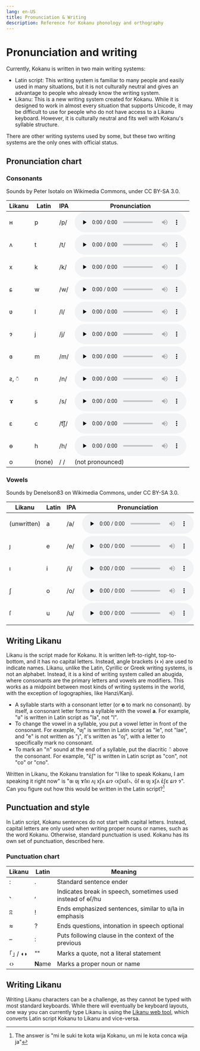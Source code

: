 ```yaml
---
lang: en-US
title: Pronunciation & Writing
description: Reference for Kokanu phonology and orthography
---
```

# Pronunciation and writing

Currently, Kokanu is written in two main writing systems:
- Latin script: This writing system is familiar to many people and easily used in many situations, but it is not culturally neutral and gives an advantage to people who already know the writing system.
- Likanu: This is a new writing system created for Kokanu. While it is designed to work in almost every situation that supports Unicode, it may be difficult to use for people who do not have access to a Likanu keyboard. However, it is culturally neutral and fits well with Kokanu's syllable structure.

There are other writing systems used by some, but these two writing systems are the only ones with official status.

## Pronunciation chart


### Consonants

Sounds by Peter Isotalo on Wikimedia Commons, under CC BY-SA 3.0.

| Likanu     | Latin | IPA | Pronunciation |
|------------|-------|-----|------------------------|
|ʜ           |p      |/p/  |<audio controls preload="none"><source src="https://upload.wikimedia.org/wikipedia/commons/5/51/Voiceless_bilabial_plosive.ogg" type="audio/ogg"></audio>|
|ʌ           |t      |/t/  |<audio controls preload="none"><source src="https://upload.wikimedia.org/wikipedia/commons/0/02/Voiceless_alveolar_plosive.ogg" type="audio/ogg"></audio>|
|x           |k      |/k/  |<audio controls preload="none"><source src="https://upload.wikimedia.org/wikipedia/commons/e/e3/Voiceless_velar_plosive.ogg" type="audio/ogg"></audio>|
|ɕ           |w      |/w/  |<audio controls preload="none"><source src="https://upload.wikimedia.org/wikipedia/commons/f/f2/Voiced_labio-velar_approximant.ogg" type="audio/ogg"></audio>|
|ʋ           |l      |/l/  |<audio controls preload="none"><source src="https://upload.wikimedia.org/wikipedia/commons/b/bc/Alveolar_lateral_approximant.ogg" type="audio/ogg"></audio>|
|ɂ           |j      |/j/  |<audio controls preload="none"><source src="https://upload.wikimedia.org/wikipedia/commons/e/e8/Palatal_approximant.ogg" type="audio/ogg"></audio>|
|ɞ           |m      |/m/  |<audio controls preload="none"><source src="https://upload.wikimedia.org/wikipedia/commons/a/a9/Bilabial_nasal.ogg" type="audio/ogg"></audio>|
|ƨ, ◌̄        |n      |/n/  |<audio controls preload="none"><source src="https://upload.wikimedia.org/wikipedia/commons/2/29/Alveolar_nasal.ogg" type="audio/ogg"></audio>|
|ɤ           |s      |/s/  |<audio controls preload="none"><source src="https://upload.wikimedia.org/wikipedia/commons/a/ac/Voiceless_alveolar_sibilant.ogg" type="audio/ogg"></audio>|
|ɛ           |c      |/t͡ʃ/  |<audio controls preload="none"><source src="https://upload.wikimedia.org/wikipedia/commons/9/97/Voiceless_palato-alveolar_affricate.ogg" type="audio/ogg"></audio>|
|ɵ           |h      |/h/  |<audio controls preload="none"><source src="https://upload.wikimedia.org/wikipedia/commons/d/da/Voiceless_glottal_fricative.ogg" type="audio/ogg"></audio>|
|o           |(none) |/ /  | (not pronounced)       |

### Vowels

Sounds by Denelson83 on Wikimedia Commons, under CC BY-SA 3.0.

| Likanu     | Latin | IPA | Pronunciation |
|------------|-------|-----|------------------------|
|(unwritten) |a      |/a/  |<audio controls preload="none"><source src="https://upload.wikimedia.org/wikipedia/commons/6/65/Open_front_unrounded_vowel.ogg" type="audio/ogg"></audio>|
|ȷ           |e      |/e/  |<audio controls preload="none"><source src="https://upload.wikimedia.org/wikipedia/commons/6/6c/Close-mid_front_unrounded_vowel.ogg" type="audio/ogg"></audio>|
|ı           |i      |/i/  |<audio controls preload="none"><source src="https://upload.wikimedia.org/wikipedia/commons/9/91/Close_front_unrounded_vowel.ogg" type="audio/ogg"></audio>|
|ʃ           |o      |/o/  |<audio controls preload="none"><source src="https://upload.wikimedia.org/wikipedia/commons/8/84/Close-mid_back_rounded_vowel.ogg" type="audio/ogg"></audio>|
|ſ           |u      |/u/  |<audio controls preload="none"><source src="https://upload.wikimedia.org/wikipedia/commons/5/5d/Close_back_rounded_vowel.ogg" type="audio/ogg"></audio>|

## Writing Likanu
Likanu is the script made for Kokanu. It is written left-to-right, top-to-bottom, and it has no capital letters. Instead, angle brackets (**‹ ›**) are used to indicate names.
Likanu, unlike the Latin, Cyrillic or Greek writing systems, is not an alphabet. Instead, it is a kind of writing system called an abugida, where consonants are the primary letters and vowels are modifiers. This works as a midpoint between most kinds of writing systems in the world, with the exception of logographies, like Hanzi/Kanji.

- A syllable starts with a consonant letter (or **o** to mark no consonant). by itself, a consonant letter forms a syllable with the vowel **a**. For example, "ʋ" is written in Latin script as "la", not "l".
- To change the vowel in a syllable, you put a vowel letter in front of the consonant. For example, "ʋȷ" is written in Latin script as "le", not "lae", and "e" is not written as "ȷ", it's written as "oȷ", with a letter to specifically mark no consonant.
- To mark an "n" sound at the end of a syllable, put the diacritic ◌̄ above the consonant. For example, "ɛ̄ʃ" is written in Latin script as "con", not "co" or "cno".

Written in Likanu, the Kokanu translation for "I like to speak Kokanu, I am speaking it right now" is "ɞı ʋȷ ɤſxı ʌȷ xʃʌ ɕıɂ ‹xʃxƨſ›､ ōſ ɞı ʋȷ xʃʌ ɛ̄ʃɛ ɕıɂ ɂ".
Can you figure out how this would be written in the Latin script?[^note]

## Punctuation and style

In Latin script, Kokanu sentences do not start with capital letters. Instead, capital letters are only used when writing proper nouns or names, such as the word Kokanu. Otherwise, standard punctuation is used.
Kokanu has its own set of punctuation, described here.

### Punctuation chart
| Likanu | Latin   | Meaning                                                   |
|--------|---------|-----------------------------------------------------------|
|:       |.        |Standard sentence ender                                    |
|､       |,        |Indicates break in speech, sometimes used instead of ɵſ/hu |
|ʭ       |!        |Ends emphasized sentences, similar to ʋ/la in emphasis     |
|≈       |?        |Ends questions, intonation in speech optional              |
|–       |:        |Puts following clause in the context of the previous       |
|｢｣ / ◖◗ |""       |Marks a quote, not a literal statement                     |
|‹›      |**N**ame |Marks a proper noun or name                                |

## Writing Likanu

Writing Likanu characters can be a challenge, as they cannot be typed with most standard keyboards. While there will eventually be keyboard layouts, one way you can currently type Likanu is using the [Likanu web tool](https://likanu.kokanu.com/), which converts Latin script Kokanu to Likanu and vice-versa.

[^note]: The answer is "mi le suki te kota wija Kokanu, un mi le kota conca wija ja"

